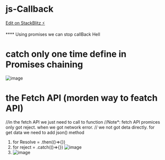 # js-Callback

[Edit on StackBlitz ⚡️](https://stackblitz.com/edit/js-kyrwg7)

\*\*\*\* Using promises we can stop callBack Hell

# catch only one time define in Promises chaining

![image](https://user-images.githubusercontent.com/99024438/207840180-f0c89888-72cb-4f9c-bd88-79a5f927cab9.png)

# the Fetch API (morden way to featch API)

//in the fetch API we just need to call to function
//Note\*: fetch API promices only got reject. when we got network error.
// we not got deta directly. for get data we need to add json() method

1. for Resolve = .then(()=>{})
2. for reject = .catch(()=>{})
   ![image](https://user-images.githubusercontent.com/99024438/207844402-a9fa1bad-2ecd-4263-82fd-f36b31954da8.png)
3. ![image](<https://github.com/HemantTrellance/js-kyrwg7/blob/main/assets/Js%20(forked)%20-%20StackBlitz.png?raw=true>)
